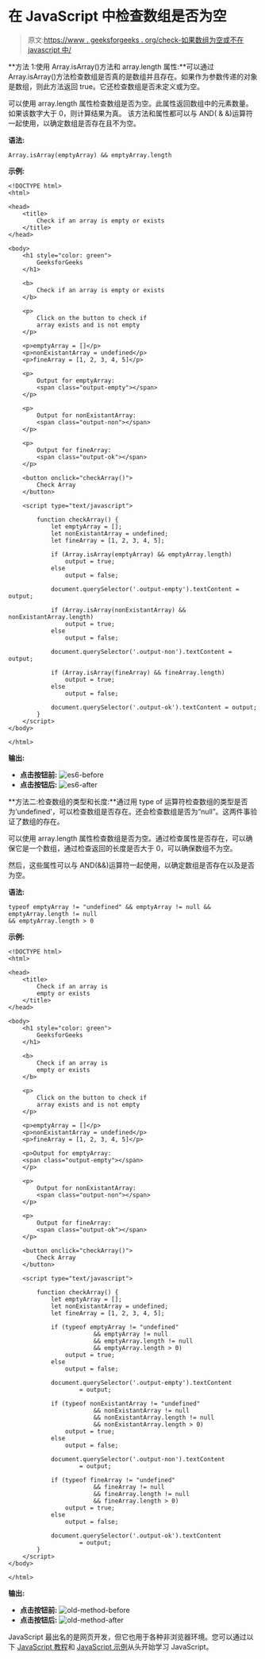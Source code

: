 # 在 JavaScript 中检查数组是否为空

> 原文:[https://www . geeksforgeeks . org/check-如果数组为空或不在 javascript 中/](https://www.geeksforgeeks.org/check-if-an-array-is-empty-or-not-in-javascript/)

**方法 1:使用 Array.isArray()方法和 array.length 属性:**可以通过 Array.isArray()方法检查数组是否真的是数组并且存在。如果作为参数传递的对象是数组，则此方法返回 true。它还检查数组是否未定义或为空。

可以使用 array.length 属性检查数组是否为空。此属性返回数组中的元素数量。如果该数字大于 0，则计算结果为真。
该方法和属性都可以与 AND( & &)运算符一起使用，以确定数组是否存在且不为空。

**语法:**

```
Array.isArray(emptyArray) && emptyArray.length
```

**示例:**

```
<!DOCTYPE html>
<html>

<head>
    <title>
        Check if an array is empty or exists
    </title>
</head>

<body>
    <h1 style="color: green">
        GeeksforGeeks
    </h1>

    <b>
        Check if an array is empty or exists
    </b>

    <p>
        Click on the button to check if 
        array exists and is not empty
    </p>

    <p>emptyArray = []</p>
    <p>nonExistantArray = undefined</p>
    <p>fineArray = [1, 2, 3, 4, 5]</p>

    <p>
        Output for emptyArray: 
        <span class="output-empty"></span>
    </p>

    <p>
        Output for nonExistantArray: 
        <span class="output-non"></span>
    </p>

    <p>
        Output for fineArray: 
        <span class="output-ok"></span>
    </p>

    <button onclick="checkArray()">
        Check Array
    </button>

    <script type="text/javascript">

        function checkArray() {
            let emptyArray = [];
            let nonExistantArray = undefined;
            let fineArray = [1, 2, 3, 4, 5];

            if (Array.isArray(emptyArray) && emptyArray.length)
                output = true;
            else
                output = false;

            document.querySelector('.output-empty').textContent = output;

            if (Array.isArray(nonExistantArray) && nonExistantArray.length)
                output = true;
            else
                output = false;

            document.querySelector('.output-non').textContent = output;

            if (Array.isArray(fineArray) && fineArray.length)
                output = true;
            else
                output = false;

            document.querySelector('.output-ok').textContent = output;
        }
    </script>
</body>

</html>                    
```

**输出:**

*   **点击按钮前:**
    ![es6-before](img/c30b527d3d1717c3bb33dc3a8d42f55b.png)
*   **点击按钮后:**
    ![es6-after](img/61cef090243e9d3b2314aed2b2a5800d.png)

**方法二:检查数组的类型和长度:**通过用 type of 运算符检查数组的类型是否为‘undefined’，可以检查数组是否存在。还会检查数组是否为“null”。这两件事验证了数组的存在。

可以使用 array.length 属性检查数组是否为空。通过检查属性是否存在，可以确保它是一个数组，通过检查返回的长度是否大于 0，可以确保数组不为空。

然后，这些属性可以与 AND(&&)运算符一起使用，以确定数组是否存在以及是否为空。

**语法:**

```
typeof emptyArray != "undefined" && emptyArray != null && emptyArray.length != null
&& emptyArray.length > 0
```

**示例:**

```
<!DOCTYPE html>
<html>

<head>
    <title>
        Check if an array is
        empty or exists
    </title>
</head>

<body>
    <h1 style="color: green">
        GeeksforGeeks
    </h1>

    <b>
        Check if an array is
        empty or exists
    </b>

    <p>
        Click on the button to check if 
        array exists and is not empty
    </p>

    <p>emptyArray = []</p>
    <p>nonExistantArray = undefined</p>
    <p>fineArray = [1, 2, 3, 4, 5]</p>

    <p>Output for emptyArray: 
    <span class="output-empty"></span>
    </p>

    <p>
        Output for nonExistantArray: 
        <span class="output-non"></span>
    </p>

    <p>
        Output for fineArray: 
        <span class="output-ok"></span>
    </p>

    <button onclick="checkArray()">
        Check Array
    </button>

    <script type="text/javascript">

        function checkArray() {
            let emptyArray = [];
            let nonExistantArray = undefined;
            let fineArray = [1, 2, 3, 4, 5];

            if (typeof emptyArray != "undefined" 
                        && emptyArray != null 
                        && emptyArray.length != null 
                        && emptyArray.length > 0)
                output = true;
            else
                output = false;

            document.querySelector('.output-empty').textContent
                    = output;

            if (typeof nonExistantArray != "undefined" 
                        && nonExistantArray != null 
                        && nonExistantArray.length != null 
                        && nonExistantArray.length > 0)
                output = true;
            else
                output = false;

            document.querySelector('.output-non').textContent
                    = output;

            if (typeof fineArray != "undefined" 
                        && fineArray != null 
                        && fineArray.length != null 
                        && fineArray.length > 0)
                output = true;
            else
                output = false;

            document.querySelector('.output-ok').textContent
                    = output;
        }
    </script>
</body>

</html>                    
```

**输出:**

*   **点击按钮前:**
    ![old-method-before](img/ceeae9b12ab36f9dd11451fa008e7726.png)
*   **点击按钮后:**
    ![old-method-after](img/7d9bb6cd3d6e09efb5d3356f2607a665.png)

JavaScript 最出名的是网页开发，但它也用于各种非浏览器环境。您可以通过以下 [JavaScript 教程](https://www.geeksforgeeks.org/javascript-tutorial/)和 [JavaScript 示例](https://www.geeksforgeeks.org/javascript-examples/)从头开始学习 JavaScript。